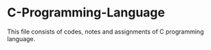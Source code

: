 # C-Programming-Language
This file consists of codes, notes and assignments of C programming language.
